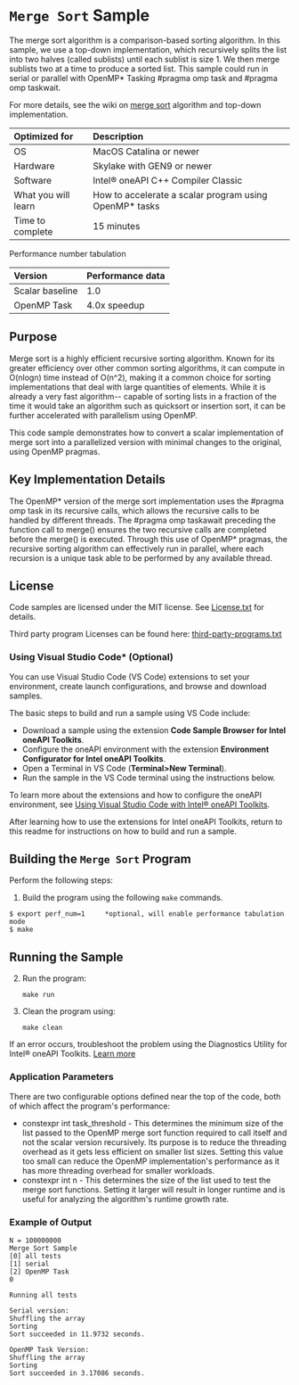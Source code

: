 # `Merge Sort` Sample

The merge sort algorithm is a comparison-based sorting algorithm. In this sample, we use a top-down implementation, which recursively splits the list into two halves (called sublists) until each sublist is size 1. We then merge sublists two at a time to produce a sorted list. This sample could run in serial or parallel with OpenMP* Tasking #pragma omp task and #pragma omp taskwait.

For more details, see the wiki on [merge sort](http://en.wikipedia.org/wiki/Merge_sort) algorithm and top-down implementation.

| Optimized for                     | Description
|:---                               |:---
| OS                                | MacOS Catalina or newer
| Hardware                          | Skylake with GEN9 or newer
| Software                          | Intel&reg; oneAPI C++ Compiler Classic
| What you will learn               | How to accelerate a scalar program using OpenMP* tasks
| Time to complete                  | 15 minutes

Performance number tabulation

| Version                           | Performance data
|:---                               |:---
| Scalar baseline                   | 1.0
| OpenMP Task                       | 4.0x speedup


## Purpose

Merge sort is a highly efficient recursive sorting algorithm. Known for its
greater efficiency over other common sorting algorithms, it can compute in
O(nlogn) time instead of O(n^2), making it a common choice for sorting
implementations that deal with large quantities of elements. While it is
already a very fast algorithm-- capable of sorting lists in a fraction of the
time it would take an algorithm such as quicksort or insertion sort, it can be
further accelerated with parallelism using OpenMP.

This code sample demonstrates how to convert a scalar implementation of merge
sort into a parallelized version with minimal changes to the original, using
OpenMP pragmas.


## Key Implementation Details

The OpenMP* version of the merge sort implementation uses the #pragma omp task
in its recursive calls, which allows the recursive calls to be handled by
different threads. The #pragma omp taskawait preceding the function call to
merge() ensures the two recursive calls are completed before the merge() is
executed. Through this use of OpenMP* pragmas, the recursive sorting algorithm
can effectively run in parallel, where each recursion is a unique task able to
be performed by any available thread.

## License

Code samples are licensed under the MIT license. See
[License.txt](https://github.com/oneapi-src/oneAPI-samples/blob/master/License.txt) for details.

Third party program Licenses can be found here: [third-party-programs.txt](https://github.com/oneapi-src/oneAPI-samples/blob/master/third-party-programs.txt)



### Using Visual Studio Code*  (Optional)

You can use Visual Studio Code (VS Code) extensions to set your environment,
create launch configurations, and browse and download samples.

The basic steps to build and run a sample using VS Code include:
 - Download a sample using the extension **Code Sample Browser for Intel oneAPI Toolkits**.
 - Configure the oneAPI environment with the extension **Environment Configurator for Intel oneAPI Toolkits**.
 - Open a Terminal in VS Code (**Terminal>New Terminal**).
 - Run the sample in the VS Code terminal using the instructions below.

To learn more about the extensions and how to configure the oneAPI environment, see
[Using Visual Studio Code with Intel® oneAPI Toolkits](https://software.intel.com/content/www/us/en/develop/documentation/using-vs-code-with-intel-oneapi/top.html).

After learning how to use the extensions for Intel oneAPI Toolkits, return to this readme for instructions on how to build and run a sample.

## Building the `Merge Sort` Program

Perform the following steps:
1. Build the program using the following `make` commands.
```
$ export perf_num=1     *optional, will enable performance tabulation mode
$ make
```

## Running the Sample

2. Run the program:
    ```
    make run
    ```

3. Clean the program using:
    ```
    make clean
    ```

If an error occurs, troubleshoot the problem using the Diagnostics Utility for
Intel® oneAPI Toolkits.
[Learn more](https://software.intel.com/content/www/us/en/develop/documentation/diagnostic-utility-user-guide/top.html)

### Application Parameters

There are two configurable options defined near the top of the code, both of
which affect the program's performance:

- constexpr int task_threshold - This determines the minimum size of the list passed to the OpenMP merge sort function required to call itself and not the scalar version recursively. Its purpose is to reduce the threading overhead as it gets less efficient on smaller list sizes. Setting this value too small can reduce the OpenMP implementation's performance as it has more threading overhead for smaller workloads.
- constexpr int n - This determines the size of the list used to test the merge sort functions. Setting it larger will result in longer runtime and is useful for analyzing the algorithm's runtime growth rate.


### Example of Output
```
N = 100000000
Merge Sort Sample
[0] all tests
[1] serial
[2] OpenMP Task
0

Running all tests

Serial version:
Shuffling the array
Sorting
Sort succeeded in 11.9732 seconds.

OpenMP Task Version:
Shuffling the array
Sorting
Sort succeeded in 3.17086 seconds.
```
